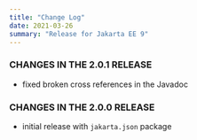 ```yaml
---
title: "Change Log"
date: 2021-03-26
summary: "Release for Jakarta EE 9"
---
```


### CHANGES IN THE 2.0.1 RELEASE

* fixed broken cross references in the Javadoc

### CHANGES IN THE 2.0.0 RELEASE

* initial release with ``jakarta.json`` package
